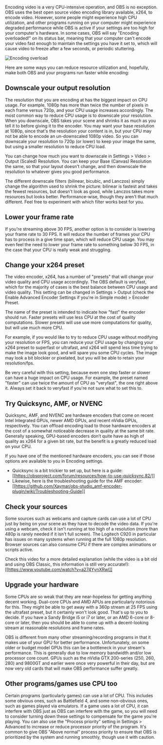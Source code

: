 Encoding video is a very CPU-intensive operation, and OBS is no exception. OBS uses the best open source video encoding library available, x264, to encode video. However, some people might experience high CPU utilization, and other programs running on your computer might experience degraded performance while OBS is active if your settings are too high for your computer's hardware. In some cases, OBS will say "Encoding overloaded!" on its status bar, meaning that your computer can't encode your video fast enough to maintain the settings you have it set to, which will cause video to freeze after a few seconds, or periodic stuttering.

![Encoding overload](https://pub.rachni.com/img/obs64_2017-03-28_16-19-21.png)

Here are some ways you can reduce resource utilization and, hopefully, make both OBS and your programs run faster while encoding:

## Downscale your output resolution
The resolution that you are encoding at has the biggest impact on CPU usage. For example, 1080p has more than twice the number of pixels in each frame versus 720p, and your CPU usage increases accordingly. The most common way to reduce CPU usage is to downscale your resolution. When you downscale, OBS takes your scene and shrinks it as much as you tell it to before giving it to the encoder. You may want your base resolution at 1080p, since that's the resolution your content is in, but your CPU may not be able to encode an un-downscaled 1080p video. So you can downscale your resolution to 720p (or lower) to keep your image the same, but using a smaller resolution to reduce CPU load.

You can change how much you want to downscale in Settings > Video > Output (Scaled) Resolution. You can keep your Base (Canvas) Resolution the same, so that your layout doesn't change, and then downscale the resolution to whatever gives you good performance.

The different downscale filters (bilinear, bicubic, and Lanczos) simply change the algorithm used to shrink the picture: bilinear is fastest and takes the fewest resources, but doesn't look as good, while Lanczos takes more resources but looks better. Performance-wise, though they aren't that much different. Feel free to experiment with which filter works best for you.

## Lower your frame rate
If you're streaming above 30 FPS, another option is to consider is lowering your frame rate to 30 FPS. It will reduce the number of frames your CPU has to process in a give time span, which will reduce CPU usage. You may even feel the need to lower your frame rate to something below 30 FPS, in the case that your CPU is really weak and struggling.

## Change your x264 preset
The video encoder, x264, has a number of "presets" that will change your video quality and CPU usage accordingly. The OBS default is veryfast, which for the majority of cases is the best balance between CPU usage and video quality. This setting can be changed in Settings > Output (check the Enable Advanced Encoder Settings if you're in Simple mode) > Encoder Preset.

The name of the preset is intended to indicate how "fast" the encoder should run. Faster presets will use less CPU at the cost of quality computations. Slower presets will use use more computations for quality, but will use much more CPU.

For example, if you would like to try to reduce CPU usage without modifying your resolution or FPS, you can reduce your CPU usage by changing your x264 preset to superfast or ultrafast, and x264 will spend less time trying to make the image look good, and will spare you some CPU cycles. The image may look a bit blockier or pixelated, but you will be able to retain your resolution/fps.

Be very careful with this setting, because even one step faster or slower can have a huge impact on CPU usage. For example, the preset named "faster" can use twice the amount of CPU as "veryfast", the one right above it. Always set it back to veryfast if you're not sure what to set this to.

## Try Quicksync, AMF, or NVENC
Quicksync, AMF, and NVENC are hardware encoders that come on recent Intel Integrated GPUs, newer AMD GPUs, and recent nVidia GPUs, respectively. You can offload encoding load to those hardware encoders at the cost of a somewhat noticeable decrease in quality at the same bit rate. Generally speaking, GPU-based encoders don’t quite have as high of quality as x264 for a given bit rate, but the benefit is a greatly reduced load on your CPU.

If you have one of the mentioned hardware encoders, you can see if those options are available to you in Encoding settings. 

- Quicksync is a bit trickier to set up, but here is a guide: [[https://obsproject.com/forum/resources/how-to-use-quicksync.82/]]
- Likewise, here is the troubleshooting guide for the AMF encoder: [[https://github.com/Xaymar/obs-studio_amf-encoder-plugin/wiki/Troubleshooting-Guide]]

## Check your sources
Some sources such as webcams and capture cards can use a lot of CPU just by being on your scene as they have to decode the video data. If you're using a webcam, check it isn't running at too high of a resolution (more than 480p is rarely needed if it isn't full screen). The Logitech C920 in particular has issues on many systems when running at the full 1080p resolution. Browser sources can also consume CPU if there are complex animations or scripts active.

Check this video for a more detailed explanation (while the video is a bit old and using OBS Classic, this information is still very accurate!): [[https://www.youtube.com/watch?v=a274YynXRwI]]

## Upgrade your hardware
Some CPUs are so weak that they are near-hopeless for getting anything decent working. Dual-core CPUs and AMD APUs are particularly notorious for this. They might be able to get away with a 360p stream at 25 FPS using the ultrafast preset, but it certainly won't look good. That's up to you to decide. If you have a Sandy Bridge i5 or i7 or later, or an AMD 6-core or 8-core or later, then you should be able to come up with a decent-looking stream at reasonable resolutions and frame rates.

OBS is different from many other streaming/recording programs in that it makes use of your GPU for better performance. Unfortunately, on some older or budget model GPUs this can be a bottleneck in your stream's performance. This is generally due to low memory bandwidth and/or low processor core count. GPUs such as the nVidia GTX 200-series (250, 260, 280) and 9800GT and earlier were once very powerful in their day, but are now very old cards that will make OBS performance suffer greatly.

## Other programs/games use CPU too
Certain programs (particularly games) can use a lot of CPU. This includes some obvious ones, such as Battlefield 4, and some non-obvious ones, such as games played via emulators. If a game uses a lot of CPU, it can interfere with OBS just as OBS can interfere with the game, so you will need to consider turning down these settings to compensate for the game you're playing. You can also use the "Process priority" setting in Settings > Advanced to increase or reduce processor priority of the program. It's common to give OBS "Above normal" process priority to ensure that OBS is prioritized by the system and running smoothly, though use it with caution.